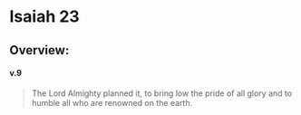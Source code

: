 # Isaiah 23

## Overview:



#### v.9
>The Lord Almighty planned it, to bring low the pride of all glory and to humble all who are renowned on the earth.


